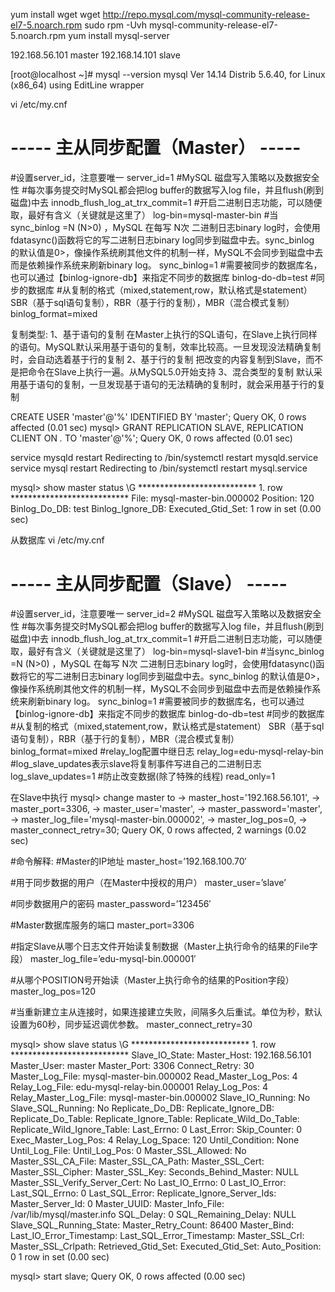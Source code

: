 yum install wget
wget http://repo.mysql.com/mysql-community-release-el7-5.noarch.rpm
sudo rpm -Uvh mysql-community-release-el7-5.noarch.rpm
yum install mysql-server

192.168.56.101 master
192.168.14.101 slave

[root@localhost ~]# mysql --version
mysql  Ver 14.14 Distrib 5.6.40, for Linux (x86_64) using  EditLine wrapper

vi /etc/my.cnf
# ----- 主从同步配置（Master） -----
#设置server_id，注意要唯一
server_id=1
#MySQL 磁盘写入策略以及数据安全性
#每次事务提交时MySQL都会把log buffer的数据写入log file，并且flush(刷到磁盘)中去
innodb_flush_log_at_trx_commit=1
#开启二进制日志功能，可以随便取，最好有含义（关键就是这里了）
log-bin=mysql-master-bin 
#当sync_binlog =N (N>0) ，MySQL 在每写 N次 二进制日志binary log时，会使用fdatasync()函数将它的写二进制日志binary log同步到磁盘中去。sync_binlog 的默认值是0>，像操作系统刷其他文件的机制一样，MySQL不会同步到磁盘中去而是依赖操作系统来刷新binary log。
sync_binlog=1
#需要被同步的数据库名，也可以通过【binlog-ignore-db】来指定不同步的数据库
binlog-do-db=test #同步的数据库
#从复制的格式（mixed,statement,row，默认格式是statement） SBR（基于sql语句复制），RBR（基于行的复制），MBR（混合模式复制）
binlog_format=mixed

复制类型:
1、基于语句的复制
在Master上执行的SQL语句，在Slave上执行同样的语句。MySQL默认采用基于语句的复制，效率比较高。一旦发现没法精确复制时，会自动选着基于行的复制
2、基于行的复制
把改变的内容复制到Slave，而不是把命令在Slave上执行一遍。从MySQL5.0开始支持
3、混合类型的复制
默认采用基于语句的复制，一旦发现基于语句的无法精确的复制时，就会采用基于行的复制

CREATE USER 'master'@'%' IDENTIFIED BY 'master';
Query OK, 0 rows affected (0.01 sec)
mysql> GRANT REPLICATION SLAVE, REPLICATION CLIENT ON *.* TO 'master'@'%';
Query OK, 0 rows affected (0.01 sec)

service mysqld restart
Redirecting to /bin/systemctl restart mysqld.service
service mysql restart
Redirecting to /bin/systemctl restart mysql.service

mysql> show master status \G
*************************** 1. row ***************************
             File: mysql-master-bin.000002
         Position: 120
     Binlog_Do_DB: test
 Binlog_Ignore_DB: 
Executed_Gtid_Set: 
1 row in set (0.00 sec)

从数据库
vi /etc/my.cnf
# ----- 主从同步配置（Slave） -----
#设置server_id，注意要唯一
server_id=2
#MySQL 磁盘写入策略以及数据安全性
#每次事务提交时MySQL都会把log buffer的数据写入log file，并且flush(刷到磁盘)中去
innodb_flush_log_at_trx_commit=1
#开启二进制日志功能，可以随便取，最好有含义（关键就是这里了）
log-bin=mysql-slave1-bin 
#当sync_binlog =N (N>0) ，MySQL 在每写 N次 二进制日志binary log时，会使用fdatasync()函数将它的写二进制日志binary log同步到磁盘中去。sync_binlog 的默认值是0>，像操作系统刷其他文件的机制一样，MySQL不会同步到磁盘中去而是依赖操作系统来刷新binary log。
sync_binlog=1
#需要被同步的数据库名，也可以通过【binlog-ignore-db】来指定不同步的数据库
binlog-do-db=test #同步的数据库
#从复制的格式（mixed,statement,row，默认格式是statement） SBR（基于sql语句复制），RBR（基于行的复制），MBR（混合模式复制）
binlog_format=mixed
#relay_log配置中继日志
relay_log=edu-mysql-relay-bin 
#log_slave_updates表示slave将复制事件写进自己的二进制日志
log_slave_updates=1 
#防止改变数据(除了特殊的线程)
read_only=1

在Slave中执行
mysql> change master to
    -> master_host='192.168.56.101',
    -> master_port=3306,
    -> master_user='master',
    -> master_password='master',
    -> master_log_file='mysql-master-bin.000002',
    -> master_log_pos=0,
    -> master_connect_retry=30;
Query OK, 0 rows affected, 2 warnings (0.02 sec)

#命令解释:
#Master的IP地址
master_host=’192.168.100.70′
 
#用于同步数据的用户（在Master中授权的用户）
master_user=’slave’
 
#同步数据用户的密码
master_password=’123456′
 
#Master数据库服务的端口
master_port=3306
 
#指定Slave从哪个日志文件开始读复制数据（Master上执行命令的结果的File字段）
master_log_file=’edu-mysql-bin.000001′
 
#从哪个POSITION号开始读（Master上执行命令的结果的Position字段）
master_log_pos=120
 
#当重新建立主从连接时，如果连接建立失败，间隔多久后重试。单位为秒，默认设置为60秒，同步延迟调优参数。
master_connect_retry=30

mysql> show slave status \G
*************************** 1. row ***************************
               Slave_IO_State: 
                  Master_Host: 192.168.56.101
                  Master_User: master
                  Master_Port: 3306
                Connect_Retry: 30
              Master_Log_File: mysql-master-bin.000002
          Read_Master_Log_Pos: 4
               Relay_Log_File: edu-mysql-relay-bin.000001
                Relay_Log_Pos: 4
        Relay_Master_Log_File: mysql-master-bin.000002
             Slave_IO_Running: No
            Slave_SQL_Running: No
              Replicate_Do_DB: 
          Replicate_Ignore_DB: 
           Replicate_Do_Table: 
       Replicate_Ignore_Table: 
      Replicate_Wild_Do_Table: 
  Replicate_Wild_Ignore_Table: 
                   Last_Errno: 0
                   Last_Error: 
                 Skip_Counter: 0
          Exec_Master_Log_Pos: 4
              Relay_Log_Space: 120
              Until_Condition: None
               Until_Log_File: 
                Until_Log_Pos: 0
           Master_SSL_Allowed: No
           Master_SSL_CA_File: 
           Master_SSL_CA_Path: 
              Master_SSL_Cert: 
            Master_SSL_Cipher: 
               Master_SSL_Key: 
        Seconds_Behind_Master: NULL
Master_SSL_Verify_Server_Cert: No
                Last_IO_Errno: 0
                Last_IO_Error: 
               Last_SQL_Errno: 0
               Last_SQL_Error: 
  Replicate_Ignore_Server_Ids: 
             Master_Server_Id: 0
                  Master_UUID: 
             Master_Info_File: /var/lib/mysql/master.info
                    SQL_Delay: 0
          SQL_Remaining_Delay: NULL
      Slave_SQL_Running_State: 
           Master_Retry_Count: 86400
                  Master_Bind: 
      Last_IO_Error_Timestamp: 
     Last_SQL_Error_Timestamp: 
               Master_SSL_Crl: 
           Master_SSL_Crlpath: 
           Retrieved_Gtid_Set: 
            Executed_Gtid_Set: 
                Auto_Position: 0
1 row in set (0.00 sec)

mysql> start slave;
Query OK, 0 rows affected (0.00 sec)